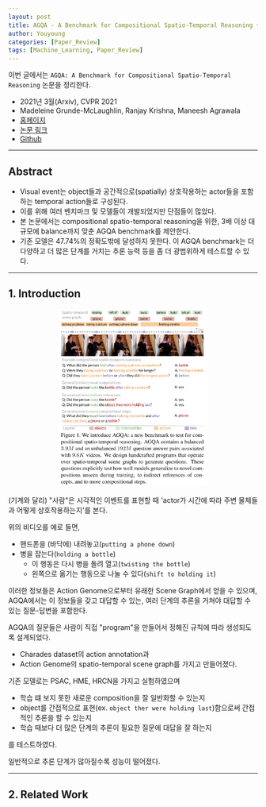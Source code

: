 ```yaml
---
layout: post
title: AGQA - A Benchmark for Compositional Spatio-Temporal Reasoning 설명
author: Youyoung
categories: [Paper_Review]
tags: [Machine_Learning, Paper_Review]
---
```


이번 글에서는 `AGQA: A Benchmark for Compositional Spatio-Temporal Reasoning` 논문을 정리한다.

- 2021년 3월(Arxiv), CVPR 2021
- Madeleine Grunde-McLaughlin, Ranjay Krishna, Maneesh Agrawala
- [홈페이지](https://cs.stanford.edu/people/ranjaykrishna/agqa/)
- [논문 링크](https://arxiv.org/abs/2103.16002)  
- [Github](https://github.com/madeleinegrunde/AGQA_baselines_code)  

---

## Abstract

- Visual event는 object들과 공간적으로(spatially) 상호작용하는 actor들을 포함하는 temporal action들로 구성된다. 
- 이를 위해 여러 벤치마크 및 모델들이 개발되었지만 단점들이 많았다.
- 본 논문에서는 compositional spatio-temporal reasoning을 위한, 3배 이상 대규모에 balance까지 맞춘 AGQA benchmark를 제안한다.
- 기존 모델은 47.74%의 정확도밖에 달성하지 못한다. 이 AGQA benchmark는 더 다양하고 더 많은 단계를 거치는 추론 능력 등을 좀 더 광범위하게 테스트할 수 있다.

---

## 1. Introduction

<center><img src="/public/img/2023-03-03-AGQA1.0/fig01.png" width="60%"></center>

(기계와 달리) "사람"은 시각적인 이벤트를 표현할 때 'actor가 시간에 따라 주변 물체들과 어떻게 상호작용하는지'를 본다.  

위의 비디오를 예로 들면, 

- 핸드폰을 (바닥에) 내려놓고(`putting a phone down`)
- 병을 잡는다(`holding a bottle`)
    - 이 행동은 다시 병을 돌려 열고(`twisting the bottle`)
    - 왼쪽으로 옮기는 행동으로 나눌 수 있다(`shift to holding it`)

이러한 정보들은 Action Genome으로부터 유래한 Scene Graph에서 얻을 수 있으며, AGQA에서는 이 정보들을 갖고 대답할 수 있는, 여러 단계의 추론을 거쳐야 대답할 수 있는 질문-답변을 포함한다.

AGQA의 질문들은 사람이 직접 "program"을 만들어서 정해진 규칙에 따라 생성되도록 설계되었다.

- Charades dataset의 action annotation과
- Action Genome의 spatio-temporal scene graph를 가지고 만들어졌다.

기존 모델로는 PSAC, HME, HRCN을 가지고 실험하였으며

- 학습 떄 보지 못한 새로운 composition을 잘 일반화할 수 있는지
- object를 간접적으로 표현(ex. `object ther were holding last`)함으로써 간접적인 추론을 할 수 있는지
- 학습 때보다 더 많은 단계의 추론이 필요한 질문에 대답을 잘 하는지

를 테스트하였다.

일반적으로 추론 단계가 많아질수록 성능이 떨어졌다.

---

## 2. Related Work

